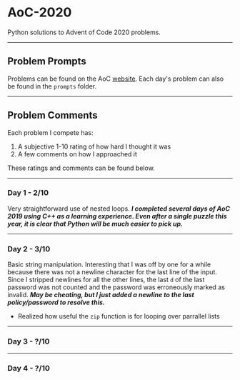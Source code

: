 # AoC-2020
Python solutions to Advent of Code 2020 problems.

---

## Problem Prompts
Problems can be found on the AoC [website](https://adventofcode.com/2020). Each day's problem can also be found in the `prompts` folder.

---

## Problem Comments 
Each problem I compete has:
1) A subjective 1-10 rating of how hard I thought it was
2) A few comments on how I approached it

These ratings and comments can be found below.

---

### Day 1 - 2/10
Very straightforward use of nested loops. ***I completed several days of AoC 2019 using C++ as a learning experience. Even after a single puzzle this year, it is clear that Python will be much easier to pick up.***

---

### Day 2 - 3/10
Basic string manipulation. Interesting that I was off by one for a while because there was not a newline character for the last line of the input. Since I stripped newlines for all the other lines, the last `d` of the last password was not counted and the password was erroneously marked as invalid. ***May be cheating, but I just added a newline to the last policy/password to resolve this.***
* Realized how useful the `zip` function is for looping over parrallel lists

---


### Day 3 - ?/10

---

### Day 4 - ?/10